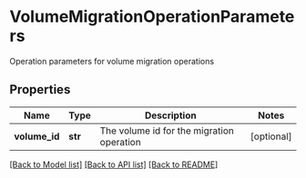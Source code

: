 # VolumeMigrationOperationParameters

Operation parameters for volume migration operations
## Properties
Name | Type | Description | Notes
------------ | ------------- | ------------- | -------------
**volume_id** | **str** | The volume id for the migration operation | [optional] 

[[Back to Model list]](../README.md#documentation-for-models) [[Back to API list]](../README.md#documentation-for-api-endpoints) [[Back to README]](../README.md)


